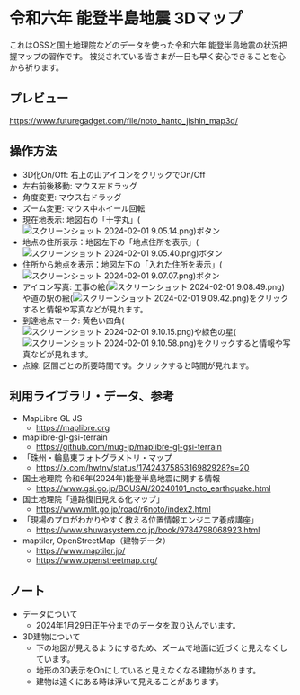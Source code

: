 # 令和六年 能登半島地震 3Dマップ

これはOSSと国土地理院などのデータを使った令和六年 能登半島地震の状況把握マップの習作です。
被災されている皆さまが一日も早く安心できることを心から祈ります。

## プレビュー

https://www.futuregadget.com/file/noto_hanto_jishin_map3d/

## 操作方法
  - 3D化On/Off: 右上の山アイコンをクリックでOn/Off
  - 左右前後移動: マウス左ドラッグ
  - 角度変更: マウス右ドラッグ
  - ズーム変更: マウス中ホイール回転 
  - 現在地表示: 地図右の「十字丸」(![スクリーンショット 2024-02-01 9.05.14.png](..%2F..%2F..%2F..%2F..%2Fvar%2Ffolders%2Fbs%2Fvw3p1nyx4jz6y2xfy3v5mkfr0000gn%2FT%2FTemporaryItems%2FNSIRD_screencaptureui_6slz7s%2F%E3%82%B9%E3%82%AF%E3%83%AA%E3%83%BC%E3%83%B3%E3%82%B7%E3%83%A7%E3%83%83%E3%83%88%202024-02-01%209.05.14.png))ボタン
  - 地点の住所表示：地図左下の「地点住所を表示」(![スクリーンショット 2024-02-01 9.05.40.png](..%2F..%2F..%2F..%2F..%2Fvar%2Ffolders%2Fbs%2Fvw3p1nyx4jz6y2xfy3v5mkfr0000gn%2FT%2FTemporaryItems%2FNSIRD_screencaptureui_7pWZM1%2F%E3%82%B9%E3%82%AF%E3%83%AA%E3%83%BC%E3%83%B3%E3%82%B7%E3%83%A7%E3%83%83%E3%83%88%202024-02-01%209.05.40.png))ボタン
  - 住所から地点を表示：地図左下の「入れた住所を表示」(![スクリーンショット 2024-02-01 9.07.07.png](..%2F..%2F..%2FDesktop%2F%E3%82%B9%E3%82%AF%E3%83%AA%E3%83%BC%E3%83%B3%E3%82%B7%E3%83%A7%E3%83%83%E3%83%88%202024-02-01%209.07.07.png))ボタン
  - アイコン写真: 工事の絵(![スクリーンショット 2024-02-01 9.08.49.png](..%2F..%2F..%2F..%2F..%2Fvar%2Ffolders%2Fbs%2Fvw3p1nyx4jz6y2xfy3v5mkfr0000gn%2FT%2FTemporaryItems%2FNSIRD_screencaptureui_g8nr0T%2F%E3%82%B9%E3%82%AF%E3%83%AA%E3%83%BC%E3%83%B3%E3%82%B7%E3%83%A7%E3%83%83%E3%83%88%202024-02-01%209.08.49.png))や道の駅の絵(![スクリーンショット 2024-02-01 9.09.42.png](..%2F..%2F..%2F..%2F..%2Fvar%2Ffolders%2Fbs%2Fvw3p1nyx4jz6y2xfy3v5mkfr0000gn%2FT%2FTemporaryItems%2FNSIRD_screencaptureui_rWDRbM%2F%E3%82%B9%E3%82%AF%E3%83%AA%E3%83%BC%E3%83%B3%E3%82%B7%E3%83%A7%E3%83%83%E3%83%88%202024-02-01%209.09.42.png))をクリックすると情報や写真などが見れます。
  - 到達地点マーク: 黄色い四角(![スクリーンショット 2024-02-01 9.10.15.png](..%2F..%2F..%2F..%2F..%2Fvar%2Ffolders%2Fbs%2Fvw3p1nyx4jz6y2xfy3v5mkfr0000gn%2FT%2FTemporaryItems%2FNSIRD_screencaptureui_PRjASD%2F%E3%82%B9%E3%82%AF%E3%83%AA%E3%83%BC%E3%83%B3%E3%82%B7%E3%83%A7%E3%83%83%E3%83%88%202024-02-01%209.10.15.png))や緑色の星(![スクリーンショット 2024-02-01 9.10.58.png](..%2F..%2F..%2F..%2F..%2Fvar%2Ffolders%2Fbs%2Fvw3p1nyx4jz6y2xfy3v5mkfr0000gn%2FT%2FTemporaryItems%2FNSIRD_screencaptureui_8mzwsx%2F%E3%82%B9%E3%82%AF%E3%83%AA%E3%83%BC%E3%83%B3%E3%82%B7%E3%83%A7%E3%83%83%E3%83%88%202024-02-01%209.10.58.png))をクリックすると情報や写真などが見れます。
  - 点線: 区間ごとの所要時間です。クリックすると時間が見れます。

## 利用ライブラリ・データ、参考
  - MapLibre GL JS
    - https://maplibre.org
  - maplibre-gl-gsi-terrain
    - https://github.com/mug-jp/maplibre-gl-gsi-terrain
  - 「珠州・輪島東フォトグラメトリ・マップ
    - https://x.com/hwtnv/status/1742437585316982928?s=20
  - 国土地理院 令和6年(2024年)能登半島地震に関する情報
    - https://www.gsi.go.jp/BOUSAI/20240101_noto_earthquake.html
  - 国土地理院「道路復旧見える化マップ」
    - https://www.mlit.go.jp/road/r6noto/index2.html
  - 「現場のプロがわかりやすく教える位置情報エンジニア養成講座」
    - https://www.shuwasystem.co.jp/book/9784798068923.html
  - maptiler, OpenStreetMap（建物データ）
    - https://www.maptiler.jp/
    - https://www.openstreetmap.org/

## ノート
  - データについて
    - 2024年1月29日正午分までのデータを取り込んでいます。
  - 3D建物について
    - 下の地図が見えるようにするため、ズームで地面に近づくと見えなくしています。
    - 地形の3D表示をOnにしていると見えなくなる建物があります。
    - 建物は遠くにある時は浮いて見えることがあります。